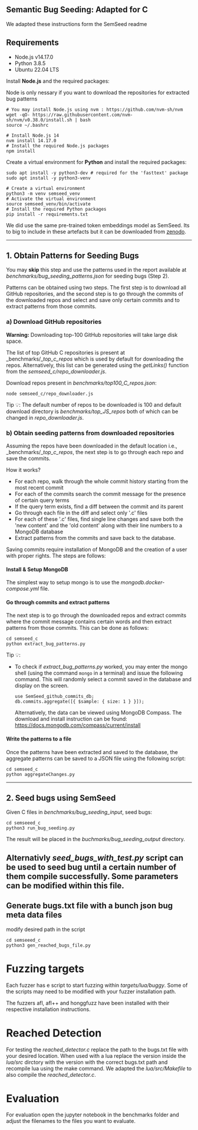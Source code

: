 Semantic Bug Seeding: Adapted for C
---

We adapted these instructions form the SemSeed readme

  
## Requirements

- Node.js v14.17.0
- Python 3.8.5
- Ubuntu 22.04 LTS

Install **Node.js** and the required packages:

Node is only nessary if you want to download the repositories for extracted bug patterns

````shell
# You may install Node.js using nvm : https://github.com/nvm-sh/nvm
wget -qO- https://raw.githubusercontent.com/nvm-sh/nvm/v0.38.0/install.sh | bash
source ~/.bashrc

# Install Node.js 14
nvm install 14.17.0
# Install the required Node.js packages
npm install
````

Create a virtual environment for **Python** and install the required packages:

````shell
sudo apt install -y python3-dev # required for the 'fasttext' package
sudo apt install -y python3-venv

# Create a virtual environment
python3 -m venv semseed_venv
# Activate the virtual environment
source semseed_venv/bin/activate
# Install the required Python packages
pip install -r requirements.txt
````

We did use the same pre-trained token embeddings model as SemSeed. Its to big to include in these artefacts but it can be downloaded from [zenodo](https://zenodo.org/record/4901843).

---

## 1. Obtain Patterns for Seeding Bugs

You may **skip** this step and use the patterns used in the report available at
_benchmarks/bug_seeding_patterns.json_ for seeding bugs (Step 2).

Patterns can be obtained using two steps. The first step is to download all GitHub repositories, and the second step is to go through the commits of the downloaded repos and select and save only certain commits and to extract patterns from those commits.


### a) Download GitHub repositories

**Warning:** Downloading top-100 GitHub repositories will take large disk space.

The list of top GitHub C repositories is present at _benchmarks/__top_c_repos_ which is used by
default for downloading the repos. Alternatively, this list can be generated using the _getLinks()_ function from the
_semseed_c/repo_downloader.js_.

Download repos present in _benchmarks/top100_C_repos.json_:

````shell
node semseed_c/repo_downloader.js
````

Tip 💡:
The default number of repos to be downloaded is 100 and default download directory is _benchmarks/top_JS_repos_ both of
which can be changed in _repo_downloader.js_.

### b) Obtain seeding patterns from downloaded repositories

Assuming the repos have been downloaded in the default location i.e., _benchmarks/__top_c_repos_, the next step is to go
through each repo and save the commits.

How it works?

- For each repo, walk through the whole commit history starting from the most recent commit
- For each of the commits search the commit message for the presence of certain query terms
- If the query term exists, find a diff between the commit and its parent
- Go through each file in the diff and select only '.c' files
- For each of these '.c' files, find single line changes and save both the 'new content' and the 'old content' along
  with their line numbers to a MongoDB database
- Extract patterns from the commits and save back to the database.

Saving commits require installation of MongoDB and the creation of a user with proper rights. The steps are follows:

#### Install & Setup MongoDB

The simplest way to setup mongo is to use the _mongodb.docker-compose.yml_ file.

#### Go through commits and extract patterns

The next step is to go through the downloaded repos and extract commits where the commit message contains certain words
and then extract patterns from those commits. This can be done as follows:

```shell
cd semseed_c
python extract_bug_patterns.py
```

Tip 💡:

- To check if _extract_bug_patterns.py_ worked, you may enter the mongo shell (using the command ``mongo`` in a terminal) and issue the
  following command. This will randomly select a commit saved in the database and display on the screen.

  ```shell
  use SemSeed_github_commits_db;
  db.commits.aggregate([{ $sample: { size: 1 } }]);
  ```

  Alternatively, the data can be viewed using MongoDB Compass. The download and install instruction can be found:
  https://docs.mongodb.com/compass/current/install

#### Write the patterns to a file

Once the patterns have been extracted and saved to the database, the aggregate patterns can be saved to a JSON file
using the following script:

````shell
cd semseed_c
python aggregateChanges.py
````

---

## 2. Seed bugs using SemSeed

Given C files in _benchmarks/bug_seeding_input_, seed bugs:

````shell
cd semseeed_c
python3 run_bug_seeding.py
````

The result will be placed in the _buchmarks/bug_seeding_output_ directory.

Alternativly _seed_bugs_with_test.py_ script can be used to seed bug until a certain number of them compile successfully. Some parameters can be modified within this file.
---


## Generate bugs.txt file with a bunch json bug meta data files

modify desired path in the script

````shell
cd semseeed_c
python3 gen_reached_bugs_file.py
````


# Fuzzing targets

Each fuzzer has e script to start fuzzing within _targets/lua/buggy_. Some of the scripts may need to be modified with your fuzzer installation path.

The fuzzers afl, afl++ and honggfuzz have been installed with their respective installation instructions. 

# Reached Detection

For testing the _reached_detector.c_ replace the path to the bugs.txt file with your desired location. When used with a lua replace the version inside the _lua/src_ dirctory with the version with the correct bugs.txt path and recompile lua using the make command. We adapted the _lua/src/Makefile_ to also compile the _reached_detector.c_.

# Evaluation

For evaluation open the jupyter notebook in the benchmarks folder and adjust the filenames to the files you want to evaluate.
